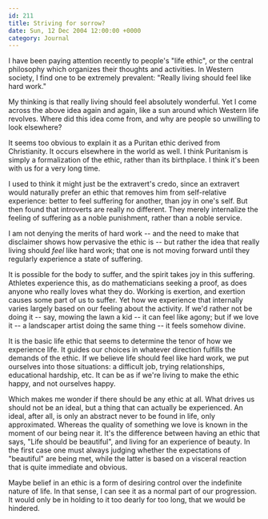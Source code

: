 ```yaml
---
id: 211
title: Striving for sorrow?
date: Sun, 12 Dec 2004 12:00:00 +0000
category: Journal
---
```


I have been paying attention recently to people's "life ethic", or the
central philosophy which organizes their thoughts and activities.  In
Western society, I find one to be extremely prevalent: "Really living
should feel like hard work."

My thinking is that really living should feel absolutely wonderful.  Yet
I come across the above idea again and again, like a sun around which
Western life revolves.  Where did this idea come from, and why are
people so unwilling to look elsewhere?

It seems too obvious to explain it as a Puritan ethic derived from
Christianity.  It occurs elsewhere in the world as well.  I think
Puritanism is simply a formalization of the ethic, rather than its
birthplace.  I think it's been with us for a very long time.

I used to think it might just be the extravert's credo, since an
extravert would naturally prefer an ethic that removes him from
self-relative experience: better to feel suffering for another, than joy
in one's self.  But then found that introverts are really no different.
They merely internalize the feeling of suffering as a noble punishment,
rather than a noble service.

I am not denying the merits of hard work -- and the need to make that
disclaimer shows how pervasive the ethic is -- but rather the idea that
really living should *feel* like hard work; that one is not moving forward
until they regularly experience a state of suffering.

It is possible for the body to suffer, and the spirit takes joy in this
suffering.  Athletes experience this, as do mathematicians seeking a
proof, as does anyone who really loves what they do.  Working is
exertion, and exertion causes some part of us to suffer.  Yet how we
experience that internally varies largely based on our feeling about the
activity.  If we'd rather not be doing it -- say, mowing the lawn a kid
-- it can feel like agony; but if we love it -- a landscaper artist
doing the same thing -- it feels somehow divine.

It is the basic life ethic that seems to determine the tenor of how we
experience life.  It guides our choices in whatever direction fulfills
the demands of the ethic.  If we believe life should feel like hard
work, we put ourselves into those situations: a difficult job, trying
relationships, educational hardship, etc.  It can be as if we're living
to make the ethic happy, and not ourselves happy.

Which makes me wonder if there should be any ethic at all.  What drives
us should not be an ideal, but a thing that can actually be experienced.
An ideal, after all, is only an abstract never to be found in life, only
approximated.  Whereas the quality of something we love is known in the
moment of our being near it.  It's the difference between having an
ethic that says, "Life should be beautiful", and living for an
experience of beauty.  In the first case one must always judging whether
the expectations of "beautiful" are being met, while the latter is based
on a visceral reaction that is quite immediate and obvious.

Maybe belief in an ethic is a form of desiring control over the
indefinite nature of life.  In that sense, I can see it as a normal part
of our progression.  It would only be in holding to it too dearly for
too long, that we would be hindered.


